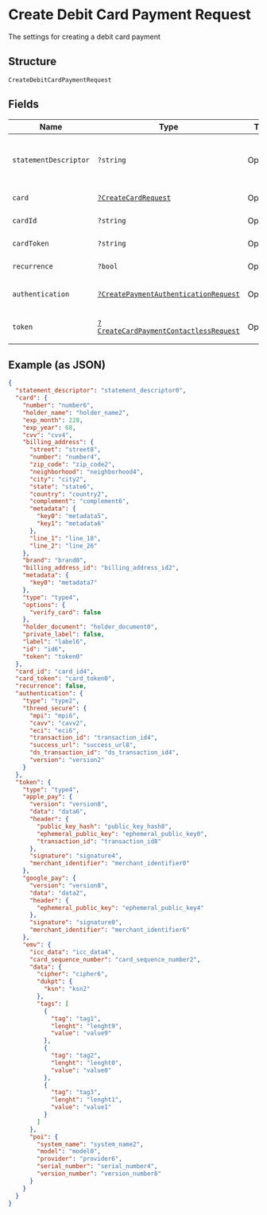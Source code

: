 
# Create Debit Card Payment Request

The settings for creating a debit card payment

## Structure

`CreateDebitCardPaymentRequest`

## Fields

| Name | Type | Tags | Description | Getter | Setter |
|  --- | --- | --- | --- | --- | --- |
| `statementDescriptor` | `?string` | Optional | The text that will be shown on the debit card's statement | getStatementDescriptor(): ?string | setStatementDescriptor(?string statementDescriptor): void |
| `card` | [`?CreateCardRequest`](../../doc/models/create-card-request.md) | Optional | Debit card data | getCard(): ?CreateCardRequest | setCard(?CreateCardRequest card): void |
| `cardId` | `?string` | Optional | The debit card id | getCardId(): ?string | setCardId(?string cardId): void |
| `cardToken` | `?string` | Optional | The debit card token | getCardToken(): ?string | setCardToken(?string cardToken): void |
| `recurrence` | `?bool` | Optional | Indicates a recurrence | getRecurrence(): ?bool | setRecurrence(?bool recurrence): void |
| `authentication` | [`?CreatePaymentAuthenticationRequest`](../../doc/models/create-payment-authentication-request.md) | Optional | The payment authentication request | getAuthentication(): ?CreatePaymentAuthenticationRequest | setAuthentication(?CreatePaymentAuthenticationRequest authentication): void |
| `token` | [`?CreateCardPaymentContactlessRequest`](../../doc/models/create-card-payment-contactless-request.md) | Optional | The Debit card payment token request | getToken(): ?CreateCardPaymentContactlessRequest | setToken(?CreateCardPaymentContactlessRequest token): void |

## Example (as JSON)

```json
{
  "statement_descriptor": "statement_descriptor0",
  "card": {
    "number": "number6",
    "holder_name": "holder_name2",
    "exp_month": 228,
    "exp_year": 68,
    "cvv": "cvv4",
    "billing_address": {
      "street": "street8",
      "number": "number4",
      "zip_code": "zip_code2",
      "neighborhood": "neighborhood4",
      "city": "city2",
      "state": "state6",
      "country": "country2",
      "complement": "complement6",
      "metadata": {
        "key0": "metadata5",
        "key1": "metadata6"
      },
      "line_1": "line_18",
      "line_2": "line_26"
    },
    "brand": "brand0",
    "billing_address_id": "billing_address_id2",
    "metadata": {
      "key0": "metadata7"
    },
    "type": "type4",
    "options": {
      "verify_card": false
    },
    "holder_document": "holder_document0",
    "private_label": false,
    "label": "label6",
    "id": "id6",
    "token": "token0"
  },
  "card_id": "card_id4",
  "card_token": "card_token0",
  "recurrence": false,
  "authentication": {
    "type": "type2",
    "threed_secure": {
      "mpi": "mpi6",
      "cavv": "cavv2",
      "eci": "eci6",
      "transaction_id": "transaction_id4",
      "success_url": "success_url8",
      "ds_transaction_id": "ds_transaction_id4",
      "version": "version2"
    }
  },
  "token": {
    "type": "type4",
    "apple_pay": {
      "version": "version8",
      "data": "data6",
      "header": {
        "public_key_hash": "public_key_hash8",
        "ephemeral_public_key": "ephemeral_public_key0",
        "transaction_id": "transaction_id8"
      },
      "signature": "signature4",
      "merchant_identifier": "merchant_identifier0"
    },
    "google_pay": {
      "version": "version8",
      "data": "data2",
      "header": {
        "ephemeral_public_key": "ephemeral_public_key4"
      },
      "signature": "signature0",
      "merchant_identifier": "merchant_identifier6"
    },
    "emv": {
      "icc_data": "icc_data4",
      "card_sequence_number": "card_sequence_number2",
      "data": {
        "cipher": "cipher6",
        "dukpt": {
          "ksn": "ksn2"
        },
        "tags": [
          {
            "tag": "tag1",
            "lenght": "lenght9",
            "value": "value9"
          },
          {
            "tag": "tag2",
            "lenght": "lenght0",
            "value": "value0"
          },
          {
            "tag": "tag3",
            "lenght": "lenght1",
            "value": "value1"
          }
        ]
      },
      "poi": {
        "system_name": "system_name2",
        "model": "model0",
        "provider": "provider6",
        "serial_number": "serial_number4",
        "version_number": "version_number8"
      }
    }
  }
}
```

